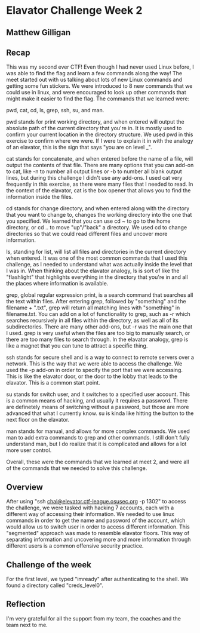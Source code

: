 # Elavator Challenge Week 2
## Matthew Gilligan

## Recap
This was my second ever CTF! Even though I had never used Linux before, I was able to find the flag and learn a few commands along the way! The meet started out with us talking about lots of new Linux commands and getting some fun stickers. We were introduced to 8 new commands that we could use in linux, and were encouraged to look up other commands that might make it easier to find the flag. The commands that we learned were:

pwd, cat, cd, ls, grep, ssh, su, and man.

pwd stands for print working directory, and when entered will output the absolute path of the current directory that you're in. It is mostly used to confirm your current location in the directory structure. We used pwd in this exercise to confirm where we were. If I were to explain it in with the analogy of an elavator, this is the sign that says "you are on level _".

cat stands for concatenate, and when entered before the name of a file, will output the contents of that file. There are many options that you can add-on to cat, like -n to number all output lines or -b to number all blank output lines, but during this challenge I didn't use any add-ons. I used cat very frequently in this exercise, as there were many files that I needed to read. In the context of the elavator, cat is the box opener that allows you to find the information inside the files. 

cd stands for change directory, and when entered along with the directory that you want to change to, changes the working directory into the one that you specified. We learned that you can use cd ~ to go to the home directory, or cd .. to move "up"/"back" a directory. We used cd to change directories so that we could read different files and uncover more information. 

ls, standing for list, will list all files and directories in the current directory when entered. It was one of the most common commands that I used this challenge, as I needed to understand what was actually inside the level that I was in. When thinking about the elavator analogy, ls is sort of like the "flashlight" that highlights everything in the directory that you're in and all the places where information is available.

grep, global regular expression print, is a search command that searches all the text within files. After entering grep, followed by "something" and the filename + ".txt", grep will return all matching lines with "something" in filename.txt. You can add on a lot of functionality to grep, such as -r which searches recursively in all files within the directory, as well as all of its subdirectories. There are many other add-ons, but -r was the main one that I used. grep is very useful when the files are too big to manually search, or there are too many files to search through. In the elavator analogy, grep is like a magnet that you can tune to attract a specific thing. 

ssh stands for secure shell and is a way to connect to remote servers over a network. This is the way that we were able to access the challenge. We used the -p add-on in order to specify the port that we were accessing. This is like the elavator door, or the door to the lobby that leads to the elavator. This is a common start point.

su stands for switch user, and it switches to a specified user account. This is a common means of hacking, and usually it requires a password. There are definetely means of switching without a password, but those are more advanced that what I currently know. su is kinda like hitting the button to the next floor on the elavator.

man stands for manual, and allows for more complex commands. We used man to add extra commands to grep and other commands. I still don't fully understand man, but I do realize that it is complicated and allows for a lot more user control. 

Overall, these were the commands that we learned at meet 2, and were all of the commands that we needed to solve this challenge. 
## Overview
After using "ssh chal@elevator.ctf-league.osusec.org -p 1302" to access the challenge, we were tasked with hacking 7 accounts, each with a different way of accessing their information. We needed to use linux commands in order to get the name and password of the account, which would allow us to switch user in order to access different information. This "segmented" approach was made to resemble elavator floors. This way of separating information and uncovering more and more information through different users is a common offensive security practice.
## Challenge of the week
For the first level, we typed "imready" after authenticating to the shell. We found a directory called "creds_level0". 
## Reflection
 I'm very grateful for all the support from my team, the coaches and the team next to me. 
